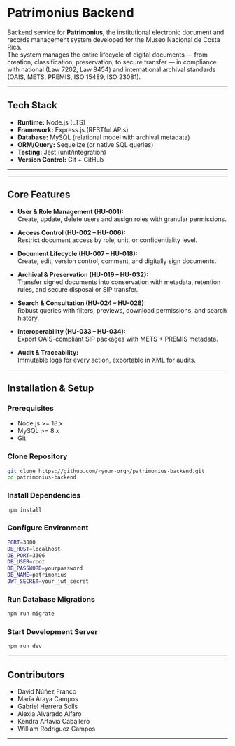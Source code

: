 # Patrimonius Backend

Backend service for **Patrimonius**, the institutional electronic document and records management system developed for the Museo Nacional de Costa Rica.  
The system manages the entire lifecycle of digital documents — from creation, classification, preservation, to secure transfer — in compliance with national (Law 7202, Law 8454) and international archival standards (OAIS, METS, PREMIS, ISO 15489, ISO 23081).

---

## Tech Stack
- **Runtime:** Node.js (LTS)  
- **Framework:** Express.js (RESTful APIs)  
- **Database:** MySQL (relational model with archival metadata)  
- **ORM/Query:** Sequelize (or native SQL queries)  
- **Testing:** Jest (unit/integration)  
- **Version Control:** Git + GitHub  

---

---

## Core Features
- **User & Role Management (HU-001):**  
  Create, update, delete users and assign roles with granular permissions.  

- **Access Control (HU-002 – HU-006):**  
  Restrict document access by role, unit, or confidentiality level.  

- **Document Lifecycle (HU-007 – HU-018):**  
  Create, edit, version control, comment, and digitally sign documents.  

- **Archival & Preservation (HU-019 – HU-032):**  
  Transfer signed documents into conservation with metadata, retention rules, and secure disposal or SIP transfer.  

- **Search & Consultation (HU-024 – HU-028):**  
  Robust queries with filters, previews, download permissions, and search history.  

- **Interoperability (HU-033 – HU-034):**  
  Export OAIS-compliant SIP packages with METS + PREMIS metadata.  

- **Audit & Traceability:**  
  Immutable logs for every action, exportable in XML for audits.  

---

## Installation & Setup
### Prerequisites
- Node.js >= 18.x  
- MySQL >= 8.x  
- Git  

### Clone Repository
```bash
git clone https://github.com/<your-org>/patrimonius-backend.git
cd patrimonius-backend
```

### Install Dependencies
```bash
npm install
```
### Configure Environment
```bash
PORT=3000
DB_HOST=localhost
DB_PORT=3306
DB_USER=root
DB_PASSWORD=yourpassword
DB_NAME=patrimonius
JWT_SECRET=your_jwt_secret
```

### Run Database Migrations

```bash
npm run migrate
```

### Start Development Server

```bash
npm run dev
```

---

## Contributors

- David Núñez Franco
- María Araya Campos
- Gabriel Herrera Solís
- Alexia Alvarado Alfaro
- Kendra Artavia Caballero
- William Rodríguez Campos

---
